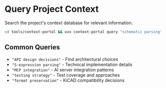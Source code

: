 # Query Project Context

Search the project's context database for relevant information.

```bash
cd tools/context-portal && uvx context-portal query "schematic parsing"
```

## Common Queries

- `"API design decisions"` - Find architectural choices
- `"S-expression parsing"` - Technical implementation details  
- `"MCP integration"` - AI server integration patterns
- `"testing strategy"` - Test coverage and approaches
- `"format preservation"` - KiCAD compatibility decisions